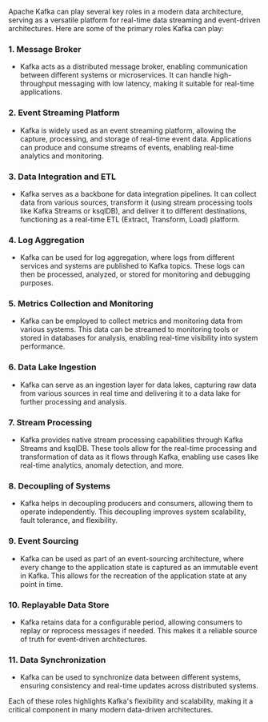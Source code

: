 Apache Kafka can play several key roles in a modern data architecture, serving as a versatile platform for real-time data streaming and event-driven architectures. Here are some of the primary roles Kafka can play:

### 1. **Message Broker**
   - Kafka acts as a distributed message broker, enabling communication between different systems or microservices. It can handle high-throughput messaging with low latency, making it suitable for real-time applications.

### 2. **Event Streaming Platform**
   - Kafka is widely used as an event streaming platform, allowing the capture, processing, and storage of real-time event data. Applications can produce and consume streams of events, enabling real-time analytics and monitoring.

### 3. **Data Integration and ETL**
   - Kafka serves as a backbone for data integration pipelines. It can collect data from various sources, transform it (using stream processing tools like Kafka Streams or ksqlDB), and deliver it to different destinations, functioning as a real-time ETL (Extract, Transform, Load) platform.

### 4. **Log Aggregation**
   - Kafka can be used for log aggregation, where logs from different services and systems are published to Kafka topics. These logs can then be processed, analyzed, or stored for monitoring and debugging purposes.

### 5. **Metrics Collection and Monitoring**
   - Kafka can be employed to collect metrics and monitoring data from various systems. This data can be streamed to monitoring tools or stored in databases for analysis, enabling real-time visibility into system performance.

### 6. **Data Lake Ingestion**
   - Kafka can serve as an ingestion layer for data lakes, capturing raw data from various sources in real time and delivering it to a data lake for further processing and analysis.

### 7. **Stream Processing**
   - Kafka provides native stream processing capabilities through Kafka Streams and ksqlDB. These tools allow for the real-time processing and transformation of data as it flows through Kafka, enabling use cases like real-time analytics, anomaly detection, and more.

### 8. **Decoupling of Systems**
   - Kafka helps in decoupling producers and consumers, allowing them to operate independently. This decoupling improves system scalability, fault tolerance, and flexibility.

### 9. **Event Sourcing**
   - Kafka can be used as part of an event-sourcing architecture, where every change to the application state is captured as an immutable event in Kafka. This allows for the recreation of the application state at any point in time.

### 10. **Replayable Data Store**
   - Kafka retains data for a configurable period, allowing consumers to replay or reprocess messages if needed. This makes it a reliable source of truth for event-driven architectures.

### 11. **Data Synchronization**
   - Kafka can be used to synchronize data between different systems, ensuring consistency and real-time updates across distributed systems.

Each of these roles highlights Kafka's flexibility and scalability, making it a critical component in many modern data-driven architectures.
